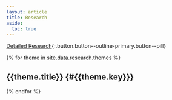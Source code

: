 ```yaml
---
layout: article
title: Research
aside:
  toc: true
---
```


[Detailed Research](research_detail){:.button.button--outline-primary.button--pill}

{% for theme in site.data.research.themes %}
## {{theme.title}} {#{{theme.key}}}
{% endfor %}
